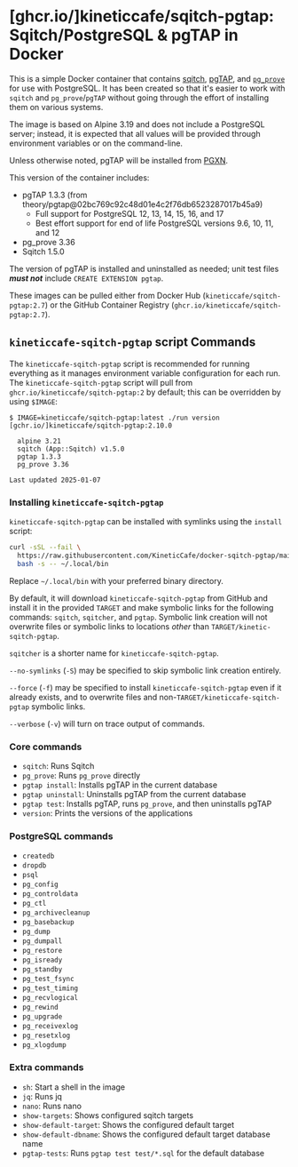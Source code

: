 # [ghcr.io/]kineticcafe/sqitch-pgtap: Sqitch/PostgreSQL & pgTAP in Docker

This is a simple Docker container that contains [sqitch][sqitch],
[pgTAP][pgTAP], and [`pg_prove`][`pg_prove`] for use with PostgreSQL. It has
been created so that it's easier to work with `sqitch` and `pg_prove`/`pgTAP`
without going through the effort of installing them on various systems.

The image is based on Alpine 3.19 and does not include a PostgreSQL server;
instead, it is expected that all values will be provided through environment
variables or on the command-line.

Unless otherwise noted, pgTAP will be installed from [PGXN][PGXN].

This version of the container includes:

- pgTAP 1.3.3 (from theory/pgtap@02bc769c92c48d01e4c2f76db6523287017b45a9)
  - Full support for PostgreSQL 12, 13, 14, 15, 16, and 17
  - Best effort support for end of life PostgreSQL versions 9.6, 10, 11, and 12
- pg\_prove 3.36
- Sqitch 1.5.0

The version of pgTAP is installed and uninstalled as needed; unit test files
_**must not**_ include `CREATE EXTENSION pgtap`.

These images can be pulled either from Docker Hub
(`kineticcafe/sqitch-pgtap:2.7`) or the GitHub Container Registry
(`ghcr.io/kineticcafe/sqitch-pgtap:2.7`).

## `kineticcafe-sqitch-pgtap` script Commands

The `kineticcafe-sqitch-pgtap` script is recommended for running everything as
it manages environment variable configuration for each run. The
`kineticcafe-sqitch-pgtap` script will pull from
`ghcr.io/kineticcafe/sqitch-pgtap:2` by default; this can be overridden by using
`$IMAGE`:

```console
$ IMAGE=kineticcafe/sqitch-pgtap:latest ./run version
[gchr.io/]kineticcafe/sqitch-pgtap:2.10.0

  alpine 3.21
  sqitch (App::Sqitch) v1.5.0
  pgtap 1.3.3
  pg_prove 3.36

Last updated 2025-01-07
```

### Installing `kineticcafe-sqitch-pgtap`

`kineticcafe-sqitch-pgtap` can be installed with symlinks using the `install`
script:

```sh
curl -sSL --fail \
  https://raw.githubusercontent.com/KineticCafe/docker-sqitch-pgtap/main/install |
  bash -s -- ~/.local/bin
```

Replace `~/.local/bin` with your preferred binary directory.

By default, it will download `kineticcafe-sqitch-pgtap` from GitHub and install
it in the provided `TARGET` and make symbolic links for the following commands:
`sqitch`, `sqitcher`, and `pgtap`. Symbolic link creation will not overwrite
files or symbolic links to locations _other_ than `TARGET/kinetic-sqitch-pgtap`.

`sqitcher` is a shorter name for `kineticcafe-sqitch-pgtap`.

`--no-symlinks` (`-S`) may be specified to skip symbolic link creation entirely.

`--force` (`-f`) may be specified to install `kineticcafe-sqitch-pgtap` even if
it already exists, and to overwrite files and
non-`TARGET/kineticcafe-sqitch-pgtap` symbolic links.

`--verbose` (`-v`) will turn on trace output of commands.

### Core commands

- `sqitch`: Runs Sqitch
- `pg_prove`: Runs `pg_prove` directly
- `pgtap install`: Installs pgTAP in the current database
- `pgtap uninstall`: Uninstalls pgTAP from the current database
- `pgtap test`: Installs pgTAP, runs `pg_prove`, and then uninstalls pgTAP
- `version`: Prints the versions of the applications

### PostgreSQL commands

- `createdb`
- `dropdb`
- `psql`
- `pg_config`
- `pg_controldata`
- `pg_ctl`
- `pg_archivecleanup`
- `pg_basebackup`
- `pg_dump`
- `pg_dumpall`
- `pg_restore`
- `pg_isready`
- `pg_standby`
- `pg_test_fsync`
- `pg_test_timing`
- `pg_recvlogical`
- `pg_rewind`
- `pg_upgrade`
- `pg_receivexlog`
- `pg_resetxlog`
- `pg_xlogdump`

### Extra commands

- `sh`: Start a shell in the image
- `jq`: Runs jq
- `nano`: Runs nano
- `show-targets`: Shows configured sqitch targets
- `show-default-target`: Shows the configured default target
- `show-default-dbname`: Shows the configured default target database name
- `pgtap-tests`: Runs `pgtap test test/*.sql` for the default database

[`pg_prove`]: https://pgtap.org/pg_prove.html
[pgtap]: https://pgtap.org
[pgxn]: https://pgxn.org/dist/pgtap/
[sqitch]: https://sqitch.org
[theory/tap-parser-sourcehandler-pgtap]: https://github.com/theory/tap-parser-sourcehandler-pgtap
